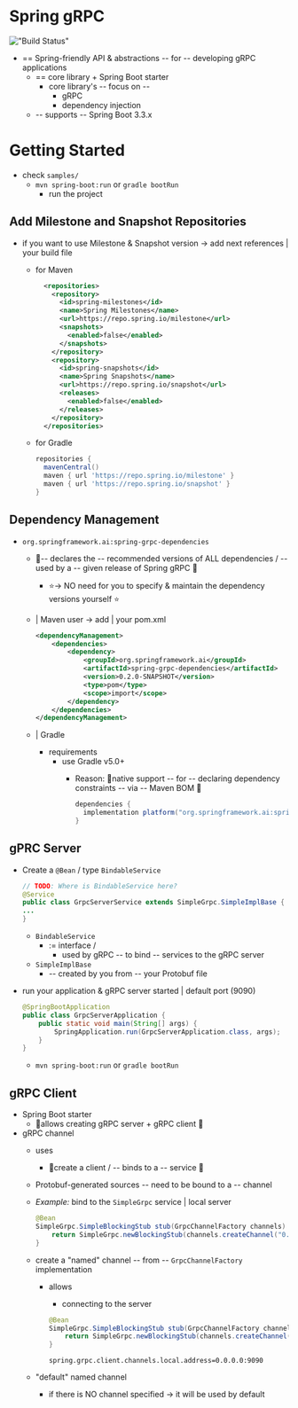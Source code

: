 # Spring gRPC
!["Build Status"](https://github.com/spring-projects-experimental/spring-grpc/actions/workflows/deploy.yml/badge.svg)

* == Spring-friendly API & abstractions -- for -- developing gRPC applications
  * == core library + Spring Boot starter 
    * core library's -- focus on -- 
      * gRPC
      * dependency injection
  * -- supports -- Spring Boot 3.3.x

# Getting Started

* check `samples/`
  * `mvn spring-boot:run` or `gradle bootRun`
    * run the project

## Add Milestone and Snapshot Repositories

* if you want to use Milestone & Snapshot version -> add next references | your build file
  * for Maven

    ```xml
      <repositories>
        <repository>
          <id>spring-milestones</id>
          <name>Spring Milestones</name>
          <url>https://repo.spring.io/milestone</url>
          <snapshots>
            <enabled>false</enabled>
          </snapshots>
        </repository>
        <repository>
          <id>spring-snapshots</id>
          <name>Spring Snapshots</name>
          <url>https://repo.spring.io/snapshot</url>
          <releases>
            <enabled>false</enabled>
          </releases>
        </repository>
      </repositories>
    ```

  * for Gradle

    ```groovy
    repositories {
      mavenCentral()
      maven { url 'https://repo.spring.io/milestone' }
      maven { url 'https://repo.spring.io/snapshot' }
    }
    ```

## Dependency Management

* `org.springframework.ai:spring-grpc-dependencies`
  * 👀-- declares the -- recommended versions of ALL dependencies / -- used by a -- given release of Spring gRPC 👀
    * ⭐️-> NO need for you to specify & maintain the dependency versions yourself ⭐️
  * | Maven user -> add | your pom.xml

    ```xml
    <dependencyManagement>
        <dependencies>
            <dependency>
                <groupId>org.springframework.ai</groupId>
                <artifactId>spring-grpc-dependencies</artifactId>
                <version>0.2.0-SNAPSHOT</version>
                <type>pom</type>
                <scope>import</scope>
            </dependency>
        </dependencies>
    </dependencyManagement>
    ```

  * | Gradle 
    * requirements
      * use Gradle v5.0+
        * Reason: 🧠native support -- for -- declaring dependency constraints -- via -- Maven BOM 🧠

          ```gradle
          dependencies {
            implementation platform("org.springframework.ai:spring-grpc-dependencies:0.2.0-SNAPSHOT")
          }
          ```

## gPRC Server

* Create a `@Bean` / type `BindableService`

    ```java
    // TODO: Where is BindableService here?
    @Service
    public class GrpcServerService extends SimpleGrpc.SimpleImplBase {
    ...
    }
    ```

  * `BindableService`
    * := interface /
      * used by gRPC -- to bind -- services to the gRPC server
  * `SimpleImplBase`
    * -- created by you from -- your Protobuf file

* run your application & gRPC server started | default port (9090)

    ```java
    @SpringBootApplication
    public class GrpcServerApplication {
        public static void main(String[] args) {
            SpringApplication.run(GrpcServerApplication.class, args);
        }
    }
    ```

  * `mvn spring-boot:run` or `gradle bootRun`

## gRPC Client

* Spring Boot starter
  * 👀allows creating gRPC server + gRPC client 👀
* gRPC channel
  * uses
    * 👀create a client / -- binds to a -- service 👀
  * Protobuf-generated sources -- need to be bound to a -- channel
  * _Example:_ bind to the `SimpleGrpc` service | local server

    ```java
    @Bean
    SimpleGrpc.SimpleBlockingStub stub(GrpcChannelFactory channels) {
        return SimpleGrpc.newBlockingStub(channels.createChannel("0.0.0.0:9090").build());
    }
    ```

  * create a "named" channel -- from -- `GrpcChannelFactory` implementation
    * allows
      * connecting to the server

      ```java
      @Bean
      SimpleGrpc.SimpleBlockingStub stub(GrpcChannelFactory channels) {
          return SimpleGrpc.newBlockingStub(channels.createChannel("local").build());
      }
      ```

      ```properties
      spring.grpc.client.channels.local.address=0.0.0.0:9090
      ```

  * "default" named channel
    * if there is NO channel specified -> it will be used by default 
